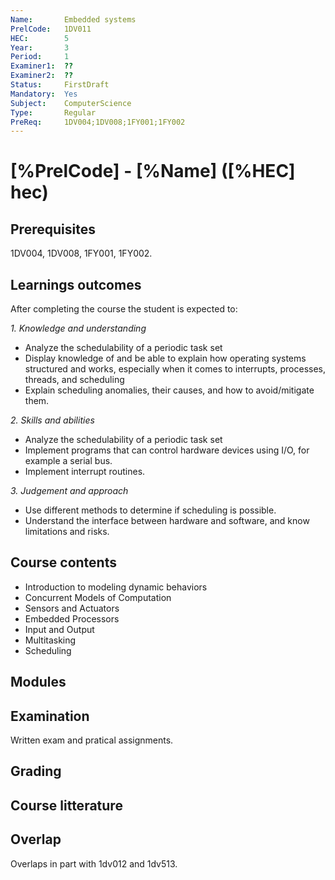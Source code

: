 ```yaml
---
Name:       Embedded systems
PrelCode:   1DV011
HEC:        5
Year:       3
Period:     1
Examiner1:  ??    
Examiner2:  ??
Status:     FirstDraft
Mandatory:  Yes
Subject:    ComputerScience
Type:       Regular
PreReq:     1DV004;1DV008;1FY001;1FY002  
---
```


# [%PrelCode] - [%Name] ([%HEC] hec)

## Prerequisites

1DV004, 1DV008, 1FY001, 1FY002.

## Learnings outcomes

After completing the course the student is expected to:

*1. Knowledge and understanding*

- Analyze the schedulability of a periodic task set
- Display knowledge of and be able to explain how operating systems structured and works, especially when it comes to interrupts, processes, threads, and scheduling
- Explain scheduling anomalies, their causes, and how to avoid/mitigate them.

*2.	Skills and abilities*

- Analyze the schedulability of a periodic task set
- Implement programs that can control hardware devices using I/O, for example a serial bus.
- Implement interrupt routines.

*3.	Judgement and approach*

- Use different methods to determine if scheduling is possible.
- Understand the interface between hardware and software, and know limitations and risks.

## Course contents

- Introduction to modeling dynamic behaviors
- Concurrent Models of Computation
- Sensors and Actuators
- Embedded Processors
- Input and Output
- Multitasking
- Scheduling

## Modules

## Examination

Written exam and pratical assignments.

## Grading

## Course litterature

## Overlap

Overlaps in part with 1dv012 and 1dv513.